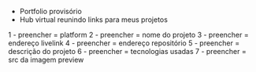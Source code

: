 - Portfolio provisório
- Hub virtual reunindo links para meus projetos


1 - preencher = platform
2 - preencher = nome do projeto
3 - preencher = endereço livelink
4 - preencher = endereço repositório
5 - preencher = descrição do projeto
6 - preencher = tecnologias usadas
7 - preencher = src da imagem preview
